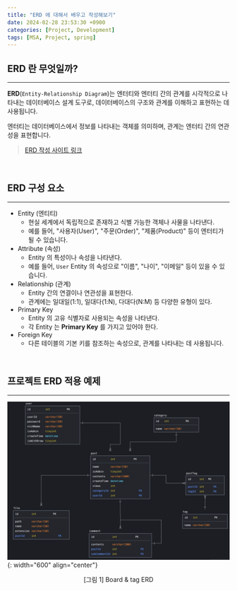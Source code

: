 ```yaml
---
title: "ERD 에 대해서 배우고 작성해보기"
date: 2024-02-28 23:53:30 +0900
categories: [Project, Development]
tags: [MSA, Project, spring]
---
```


## ERD 란 무엇일까?

---

**ERD**(`Entity-Relationship Diagram`)는 엔터티와 엔터티 간의 관계를 시각적으로 나타내는 데이터베이스 설계 도구로, 데이터베이스의 구조와 관계를 이해하고 표현하는 데 사용됩니다.

엔터티는 데이터베이스에서 정보를 나타내는 객체를 의미하며, 관계는 엔터티 간의 연관성을 표현합니다.

> [ERD 작성 사이트 링크](https://sqldbm.com/Home/)

<br>

## ERD 구성 요소

---

- Entity (엔티티)
  - 현실 세계에서 독립적으로 존재하고 식별 가능한 객체나 사물을 나타낸다.
  - 예를 들어, "사용자(User)", "주문(Order)", "제품(Product)" 등이 엔터티가 될 수 있습니다.
- Attribute (속성)
  - Entity 의 특성이나 속성을 나타낸다.
  - 예를 들어, `User` Entity 의 속성으로 "이름", "나이", "이메일" 등이 있을 수 있습니다.
- Relationship (관계)
  - Entity 간의 연결이나 연관성을 표현한다.
  - 관계에는 일대일(1:1), 일대다(1:N), 다대다(N:M) 등 다양한 유형이 있다.
- Primary Key
  - Entity 의 고유 식별자로 사용되는 속성을 나타낸다.
  - 각 Entity 는 **Primary Key** 를 가지고 있어야 한다.
- Foreign Key
  - 다른 테이블의 기본 키를 참조하는 속성으로, 관계를 나타내는 데 사용됩니다.

<br>

## 프로젝트 ERD 적용 예제

---

![erd_1.png](/assets/img/post_img/coding/development/erd_1.png){: width="600" align="center"}

<center>[그림 1] Board & tag ERD</center>
